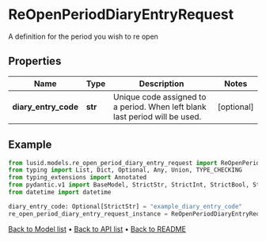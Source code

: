# ReOpenPeriodDiaryEntryRequest

A definition for the period you wish to re open
## Properties
Name | Type | Description | Notes
------------ | ------------- | ------------- | -------------
**diary_entry_code** | **str** | Unique code assigned to a period. When left blank last period will be used. | [optional] 
## Example

```python
from lusid.models.re_open_period_diary_entry_request import ReOpenPeriodDiaryEntryRequest
from typing import List, Dict, Optional, Any, Union, TYPE_CHECKING
from typing_extensions import Annotated
from pydantic.v1 import BaseModel, StrictStr, StrictInt, StrictBool, StrictFloat, StrictBytes, Field, validator, ValidationError, conlist, constr
from datetime import datetime

diary_entry_code: Optional[StrictStr] = "example_diary_entry_code"
re_open_period_diary_entry_request_instance = ReOpenPeriodDiaryEntryRequest(diary_entry_code=diary_entry_code)

```

[Back to Model list](../README.md#documentation-for-models) &#8226; [Back to API list](../README.md#documentation-for-api-endpoints) &#8226; [Back to README](../README.md)

